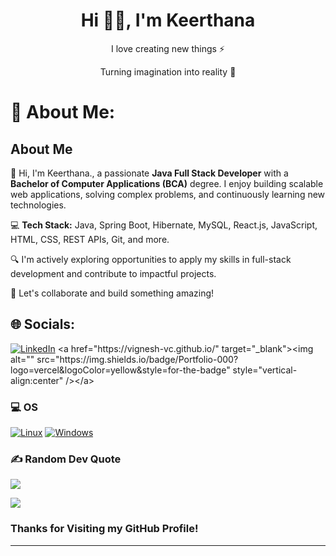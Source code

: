 
<h1 align="center"> Hi 👋🏻, I'm Keerthana</br> 
</h1>
<p align="center">I love creating new things ⚡</p>
<p align="center">Turning imagination into reality 🚀</p>

# 💫 About Me:
## About Me

👋 Hi, I'm Keerthana., a passionate **Java Full Stack Developer** with a **Bachelor of Computer Applications (BCA)** degree. I enjoy building scalable web applications, solving complex problems, and continuously learning new technologies. 

💻 **Tech Stack:** Java, Spring Boot, Hibernate, MySQL, React.js, JavaScript, HTML, CSS, REST APIs, Git, and more.

🔍 I'm actively exploring opportunities to apply my skills in full-stack development and contribute to impactful projects.



🚀 Let's collaborate and build something amazing!


## 🌐 Socials:
[![LinkedIn](https://img.shields.io/badge/LinkedIn-%230077B5.svg?logo=linkedin&logoColor=white)]([https://linkedin.com/in/https://www.linkedin.com/in/vignesh-c-136bb9219/](https://www.linkedin.com/in/keerthana-rajendhiran?utm_source=share&utm_campaign=share_via&utm_content=profile&utm_medium=android_app))  
 <a href="https://vignesh-vc.github.io/" target="_blank"><img alt="" src="https://img.shields.io/badge/Portfolio-000?logo=vercel&logoColor=yellow&style=for-the-badge" style="vertical-align:center" /></a>

 ### 💻 OS
[![Linux](https://img.shields.io/badge/linux-black?style=for-the-badge&logo=Linux)](https://github.com/wervlad)
[![Windows](https://img.shields.io/badge/Windows-black?style=for-the-badge&logo=Windows)](https://github.com/wervlad)





### ✍️ Random Dev Quote
![](https://quotes-github-readme.vercel.app/api?type=horizontal&theme=tokyonight)


[![](https://visitcount.itsvg.in/api?id=vignesh-vc&pretty=true)](https://visitcount.itsvg.in)


### Thanks for Visiting my GitHub Profile!

---
